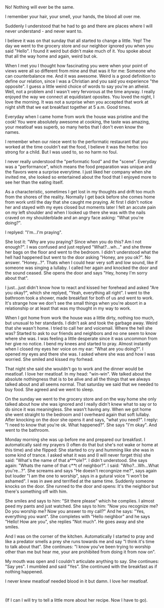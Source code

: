 No! Nothing will ever be the same.

I remember your hair, your smell, your hands, the blood all over me.

Suddenly I understood that he had to go and there are places where I will never understand - and never want to.

I believe it was on that sunday that all started to change a little. Yep! The day we went to the grocery store and our neighbor ignored you when you said "Hello". I found it weird but didn't make much of it. You spoke about that all the way home and again, weird but ok.

When I met you I thought how fascinating you were when your point of views were all so different from mine and that was it for me: Someone who can counterbalance me. And it was awesome. Weird is a good definition to define our relation, since I was a Christian and you said you experience "the opposite". I guess a little weird choice of words to say you're an atheist. Well, not a problem and I wasn't very fervorous at the time anyway. I really enjoyed the way we connect at equidistant oposites. You loved the night, I love the morning. It was not a surprise when you accepted that work at night shift that we eat breakfast together at 5 a.m. Good times.

Everyday when I came home from work the house was pristine and the cook! You were absolutely awesome at cooking, the taste was amazing, your meatloaf was superb, so many herbs that I don't even know the names.

I remember when our niece went to the performatic restaurant that you worked at the time  couldn't eat the food, I believe it was the herbs: too strong for a child. But I was used to, so no harm no foul.

I never really understood the "performatic food" and the "scene". Everyday was a "performance", which means the food preparation was unique and the flavors were a surprise everytime. I just liked her company when she invited me, she looked so entertained about the food that I enjoyed more to see her than the eating itself.

As a characteristic, sometimes I get lost in my thoughts and drift too much from the shores of the reality. Normally I get back before she comes home from work until the day that she caught me praying. At first I didn't notice her and stayed with my eyes closed but moments later I felt an accute pain on my left shoulder and when I looked up there she was with the nails craved on my shoulderblade and an angry face asking: "What you're doing?".

I replyed: "I'm...I'm praying".

She lost it: "Why are you praying? Since when you do this? Am I not enough?". I was confused and just replyed "What?...wh..." and she threw her bags on the floor and went to the bedroom. I didn't understood what the hell had happened but went to the door asking "Honey, are you ok?". No answer. "Honey...?". Thats when I could hear very soft and low sound, like if someone was singing a lullaby. I called her again and knocked the door and the sound ceased. She opens the door and says "Hey, honey I'm sorry about that".

I just...just didn't know how to react and kissed her forehead and asked "Are you okay?", which she replyed, "Yeah, everything all right". I went to the bathroom took a shower, made breakfast for both of us and went to work. It's strange how we don't see the small things when you're absort in a relationship or at least that was my thought in my way to work.

When I got home from work the house was a little dirty, nothing too much, but unusual to her standards. I didn't ask and took the garbage away. Weird that she wasn't home. I tried to call her and voicemail. Where the hell she was? Started to ask to our friends and neighbors and no one seem to know where she was. I was feeling a little desperate since it was uncommon from her give no notice. I bend my knees and started to pray. Almost instantly when I closed my eyes her voice on my ear: "What are you doing?". I opened my eyes and there she was. I asked where she was and how I was worried. She smiled and kissed my forhead.

That night she said she wouldn't go to work and the dinner would be meatloaf. I love her meatloaf. In my head: "win-win". We talked about the absolute nothingness that is to be alive and all the things that we always talked about and all seems normal. That saturday we said that we needed to buy food. She agreed and we went to sleep.

On the sunday we went to the grocery store and on the way home she only talked about how she was ignored and I really didn't knew what to say or to do since it was meaningless. She wasn't having any. When we got home she went straight to the bedroom and I overheard again that soft lullaby. After knocking on the door she opens it and says, "what you need?". I reply: "I need to know that you're ok. What happened?". She says "I'm okay". And went to the bathroom.

Monday morning she was up before me and prepared our breakfast. I automatically said my prayers (I often do that but she's not wake or home at this time) and she flipped: She started to cry and humming like she was in some kind of trance. I asked what it was and (I will never forget this) she said: "What's the name of that a\*\*\*ole?". I didn't understood. She says again: "Whats the name of that c\*\*t of neighbor?". I said: "Who?...Wh...What you're...?". She screams and says "He doesn't recongnize me?", says again but louder "I am the one to worship", says in a gutural voice "I won't be ashamed". I was in awe and terrified at the same time. Suddenly someone knocks on the door. She runned to the door and opens: It's the neighbor but there's something off with him.

She smiles and says to him: "Sit there please" which he complies. I almost peed my pants and just watched. She says to him: "Now you recognize me? Do you worship me? Now you answer to my call?" And he says: "Yes, everything you want". She completes with "Hello neighbor" and he says "Hello! How are you", she replies "Not much". He goes away and she smiles.

And I was on the corner of the kitchen. Automatically I started to pray and like a predator smells a prey she runs towards me and say "I think it's time to talk about that". She continues: "I know you've been trying to worship other than me but hear me, your are prohibited from doing it from now on".

My mouth was open and I couldn't articulate anything to say. She continues: "Say yes". I mumbled and said "Yes". She continued with the breakfast as if nothing happened.

I never knew meatloaf needed blood in it but damn. I love her meatloaf.

&#x200B;

(If I can I will try to tell a little more about her recipe. Now I have to go).